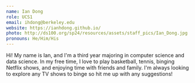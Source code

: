 ```yaml
---
name: Ian Dong
role: UCS1
email: ihdong@berkeley.edu
website: https://ianhdong.github.io/
photo: http://ds100.org/sp24/resources/assets/staff_pics/Ian_Dong.jpg
pronouns: He/Him/His
---
```


Hi! My name is Ian, and I'm a third year majoring in computer science and data science. In my free time, I love to play basketball, tennis, binging Netflix shows, and enjoying time with friends and family. I'm always looking to explore any TV shows to binge so hit me up with any suggestions!

